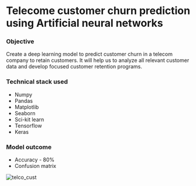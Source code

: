 # Telecome customer churn prediction using Artificial neural networks

### Objective
Create a deep learning model to predict customer churn in a telecom company to retain customers. It will help us to analyze all relevant customer data and develop focused customer retention programs.

### Technical stack used
- Numpy
- Pandas
- Matplotlib
- Seaborn
- Sci-kit learn
- Tensorflow
- Keras

### Model outcome
- Accuracy - 80%
- Confusion matrix

![telco_cust](https://user-images.githubusercontent.com/93145713/187029952-409aa82b-be35-43fd-ae56-42fd35c25f56.png)
